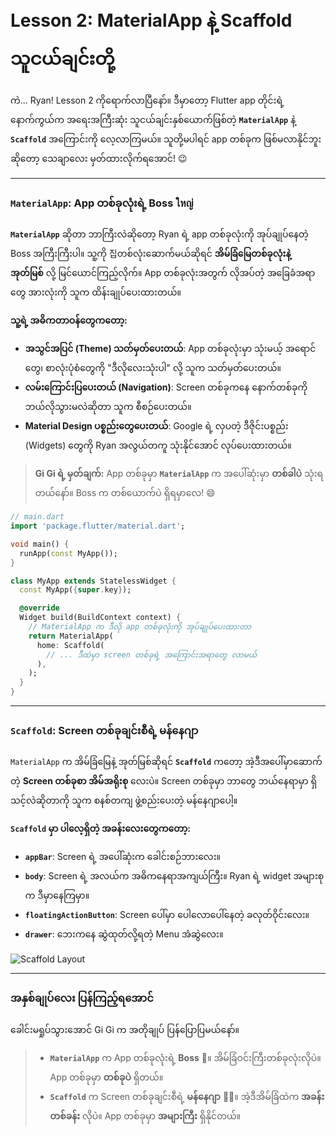 # Lesson 2: MaterialApp နဲ့ Scaffold သူငယ်ချင်းတို့

ကဲ... Ryan! Lesson 2 ကိုရောက်လာပြီနော်။ ဒီမှာတော့ Flutter app တိုင်းရဲ့ နောက်ကွယ်က အရေးအကြီးဆုံး သူငယ်ချင်းနှစ်ယောက်ဖြစ်တဲ့ **`MaterialApp`** နဲ့ **`Scaffold`** အကြောင်းကို လေ့လာကြမယ်။ သူတို့မပါရင် app တစ်ခုက ဖြစ်မလာနိုင်ဘူးဆိုတော့ သေချာလေး မှတ်ထားလိုက်ရအောင်! 😉

---

### `MaterialApp`: App တစ်ခုလုံးရဲ့ Boss ใหญ่

**`MaterialApp`** ဆိုတာ ဘာကြီးလဲဆိုတော့ Ryan ရဲ့ app တစ်ခုလုံးကို အုပ်ချုပ်နေတဲ့ Boss အကြီးကြီးပါ။ သူ့ကို 집တစ်လုံးဆောက်မယ်ဆိုရင် **အိမ်ခြံမြေတစ်ခုလုံးနဲ့ အုတ်မြစ်** လို့ မြင်ယောင်ကြည့်လိုက်။ App တစ်ခုလုံးအတွက် လိုအပ်တဲ့ အခြေခံအရာတွေ အားလုံးကို သူက ထိန်းချုပ်ပေးထားတယ်။

**သူ့ရဲ့ အဓိကတာဝန်တွေကတော့:**

* **အသွင်အပြင် (Theme) သတ်မှတ်ပေးတယ်**: App တစ်ခုလုံးမှာ သုံးမယ့် အရောင်တွေ၊ စာလုံးပုံစံတွေကို "ဒီလိုလေးသုံးပါ" လို့ သူက သတ်မှတ်ပေးတယ်။
* **လမ်းကြောင်းပြပေးတယ် (Navigation)**: Screen တစ်ခုကနေ နောက်တစ်ခုကို ဘယ်လိုသွားမလဲဆိုတာ သူက စီစဉ်ပေးတယ်။
* **Material Design ပစ္စည်းတွေပေးတယ်**: Google ရဲ့ လှပတဲ့ ဒီဇိုင်းပစ္စည်း (Widgets) တွေကို Ryan အလွယ်တကူ သုံးနိုင်အောင် လုပ်ပေးထားတယ်။

> **Gi Gi ရဲ့ မှတ်ချက်:** App တစ်ခုမှာ **`MaterialApp`** က အပေါ်ဆုံးမှာ **တစ်ခါပဲ** သုံးရတယ်နော်။ Boss က တစ်ယောက်ပဲ ရှိရမှာလေ! 😄

```dart
// main.dart
import 'package.flutter/material.dart';

void main() {
  runApp(const MyApp());
}

class MyApp extends StatelessWidget {
  const MyApp({super.key});

  @override
  Widget build(BuildContext context) {
    // MaterialApp က ဒီလို app တစ်ခုလုံးကို အုပ်ချုပ်ပေးထားတာ
    return MaterialApp(
      home: Scaffold(
        // ... ဒီထဲမှာ screen တစ်ခုရဲ့ အကြောင်းအရာတွေ လာမယ်
      ),
    );
  }
}
```

---

### `Scaffold`: Screen တစ်ခုချင်းစီရဲ့ မန်နေဂျာ

`MaterialApp` က အိမ်ခြံမြေနဲ့ အုတ်မြစ်ဆိုရင် **`Scaffold`** ကတော့ အဲ့ဒီအပေါ်မှာဆောက်တဲ့ **Screen တစ်ခုစာ အိမ်အရိုးစု** လေးပဲ။ Screen တစ်ခုမှာ ဘာတွေ ဘယ်နေရာမှာ ရှိသင့်လဲဆိုတာကို သူက စနစ်တကျ ဖွဲ့စည်းပေးတဲ့ မန်နေဂျာပေါ့။

**`Scaffold` မှာ ပါလေ့ရှိတဲ့ အခန်းလေးတွေကတော့:**

* **`appBar`**: Screen ရဲ့ အပေါ်ဆုံးက ခေါင်းစဉ်ဘားလေး။
* **`body`**: Screen ရဲ့ အလယ်က အဓိကနေရာအကျယ်ကြီး။ Ryan ရဲ့ widget အများစုက ဒီမှာနေကြမှာ။
* **`floatingActionButton`**: Screen ပေါ်မှာ ပေါလောပေါ်နေတဲ့ ခလုတ်ဝိုင်းလေး။
* **`drawer`**: ဘေးကနေ ဆွဲထုတ်လို့ရတဲ့ Menu အံဆွဲလေး။

![Scaffold Layout](https.i.imgur.com/2A7wXXS.png)

---

### အနှစ်ချုပ်လေး ပြန်ကြည့်ရအောင်

ခေါင်းမရှုပ်သွားအောင် Gi Gi က အတိုချုပ် ပြန်ပြောပြမယ်နော်။

> * **`MaterialApp`** က App တစ်ခုလုံးရဲ့ **Boss** 👑။ အိမ်ခြံဝင်းကြီးတစ်ခုလုံးလိုပဲ။ App တစ်ခုမှာ **တစ်ခုပဲ** ရှိတယ်။
> * **`Scaffold`** က Screen တစ်ခုချင်းစီရဲ့ **မန်နေဂျာ** 👷‍♀️။ အဲ့ဒီအိမ်ခြံထဲက **အခန်းတစ်ခန်း** လိုပဲ။ App တစ်ခုမှာ **အများကြီး** ရှိနိုင်တယ်။